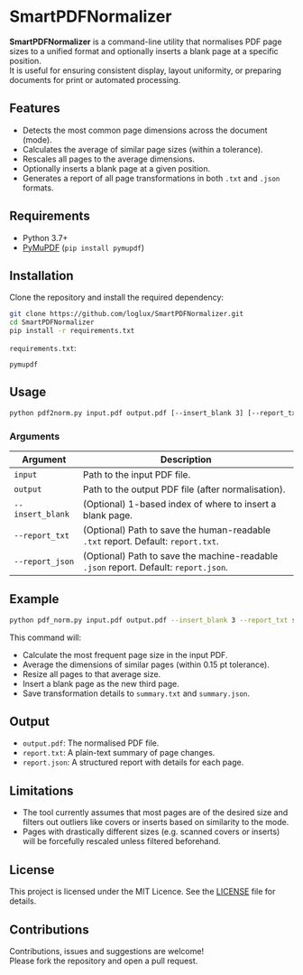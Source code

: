 # SmartPDFNormalizer

**SmartPDFNormalizer** is a command-line utility that normalises PDF page sizes to a unified format and optionally inserts a blank page at a specific position.  
It is useful for ensuring consistent display, layout uniformity, or preparing documents for print or automated processing.

## Features

- Detects the most common page dimensions across the document (mode).
- Calculates the average of similar page sizes (within a tolerance).
- Rescales all pages to the average dimensions.
- Optionally inserts a blank page at a given position.
- Generates a report of all page transformations in both `.txt` and `.json` formats.

## Requirements

- Python 3.7+
- [PyMuPDF](https://pymupdf.readthedocs.io/en/latest/) (`pip install pymupdf`)

## Installation

Clone the repository and install the required dependency:

```bash
git clone https://github.com/loglux/SmartPDFNormalizer.git
cd SmartPDFNormalizer
pip install -r requirements.txt
```

`requirements.txt`:
```
pymupdf
```

## Usage

```bash
python pdf2norm.py input.pdf output.pdf [--insert_blank 3] [--report_txt my_report.txt] [--report_json my_report.json]
```

### Arguments

| Argument           | Description                                                                          |
|--------------------|--------------------------------------------------------------------------------------|
| `input`            | Path to the input PDF file.                                                         |
| `output`           | Path to the output PDF file (after normalisation).                                  |
| `--insert_blank`   | (Optional) 1-based index of where to insert a blank page.                           |
| `--report_txt`     | (Optional) Path to save the human-readable `.txt` report. Default: `report.txt`.    |
| `--report_json`    | (Optional) Path to save the machine-readable `.json` report. Default: `report.json`.|

## Example

```bash
python pdf_norm.py input.pdf output.pdf --insert_blank 3 --report_txt summary.txt --report_json summary.json
```

This command will:
- Calculate the most frequent page size in the input PDF.
- Average the dimensions of similar pages (within 0.15 pt tolerance).
- Resize all pages to that average size.
- Insert a blank page as the new third page.
- Save transformation details to `summary.txt` and `summary.json`.

## Output

- `output.pdf`: The normalised PDF file.
- `report.txt`: A plain-text summary of page changes.
- `report.json`: A structured report with details for each page.

## Limitations

- The tool currently assumes that most pages are of the desired size and filters out outliers like covers or inserts based on similarity to the mode.
- Pages with drastically different sizes (e.g. scanned covers or inserts) will be forcefully rescaled unless filtered beforehand.

## License

This project is licensed under the MIT Licence. See the [LICENSE](LICENSE) file for details.

## Contributions

Contributions, issues and suggestions are welcome!  
Please fork the repository and open a pull request.
